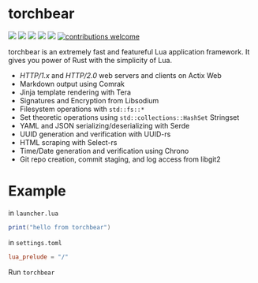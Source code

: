 # torchbear

[![](https://img.shields.io/crates/v/torchbear.svg)](https://crates.io/crates/torchbear) [![](https://docs.rs/torchbear/badge.svg)](https://docs.rs/torchbear/) [![](https://travis-ci.com/foundpatterns/torchbear.svg?branch=master)](https://www.travis-ci.com/foundpatterns/torchbear) [![](https://ci.appveyor.com/api/projects/status/mg6e0p7s5v7j61ja?svg=true)](https://ci.appveyor.com/project/mitchtbaum/torchbear) [![](https://img.shields.io/discord/497593709219676176.svg?logo=discord)](https://discord.gg/sWCQxT) [![contributions welcome](https://img.shields.io/badge/contributions-welcome-brightgreen.svg?style=flat)](https://github.com/foundpatterns/torchbear/issues)

torchbear is an extremely fast and featureful Lua application framework.  It gives you power of Rust with the simplicity of Lua.

* *HTTP/1.x* and *HTTP/2.0* web servers and clients on Actix Web
* Markdown output using Comrak
* Jinja template rendering with Tera
* Signatures and Encryption from Libsodium
* Filesystem operations with `std::fs::*`
* Set theoretic operations using `std::collections::HashSet` Stringset
* YAML and JSON serializing/deserializing with Serde
* UUID generation and verification with UUID-rs
* HTML scraping with Select-rs
* Time/Date generation and verification using Chrono
* Git repo creation, commit staging, and log access from libgit2

# Example
in `launcher.lua`
```lua
print("hello from torchbear")
```
in `settings.toml`
```toml
lua_prelude = "/"
```
Run
`torchbear`
